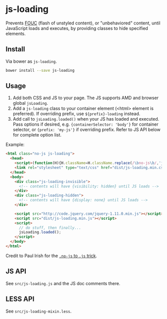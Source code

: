 js-loading
=====================

Prevents [FOUC][fouc] (flash of unstyled content), or "unbehaviored" content,
until JavaScript loads and executes,
by providing classes to hide specified elements.

## Install

Via bower as `js-loading`.

```sh
bower install --save js-loading
```

## Usage

1. Add both CSS and JS to your page. The JS supports AMD and browser global `jsLoading`.
2. Add a `js-loading` class to your container element
  (&lt;html&gt; element is preferred). If overriding prefix, use `${prefix}-loading` instead.
3. Add call to `jsLoading.loaded()` when your JS has loaded and executed.
  Pass options if desired, e.g. `{containerSelector: 'body'}` for container selector, or `{prefix: 'my-js'}` if overriding prefix.
  Refer to JS API below for complete option list.

Example:

```html
<html class="no-js js-loading">
  <head>
    <script>(function(H){H.className=H.className.replace(/\bno-js\b/,'js')})(document.documentElement)</script>
    <link rel="stylesheet" type="text/css" href="dist/js-loading.min.css" />
  </head>
  <body>
    <div class="js-loading-invisible">
      <!-- contents will have {visibility: hidden} until JS loads -->
    </div>
    <div class="js-loading-hidden">
      <!-- contents will have {display: none} until JS loads -->
    </div>

    <script src="http://code.jquery.com/jquery-1.11.0.min.js"></script>
    <script src="dist/js-loading.min.js"></script>
    <script>
      // do stuff, then finally...
      jsLoading.loaded();
    </script>
  </body>
</html>
```

Credit to Paul Irish for the [`.no-js` to `.js` trick](http://www.paulirish.com/2009/avoiding-the-fouc-v3/).

## JS API

See `src/js-loading.js` and the JS doc comments there.

## LESS API

See `src/js-loading-mixin.less`.

[fouc]: http://en.wikipedia.org/wiki/Flash_of_unstyled_content
